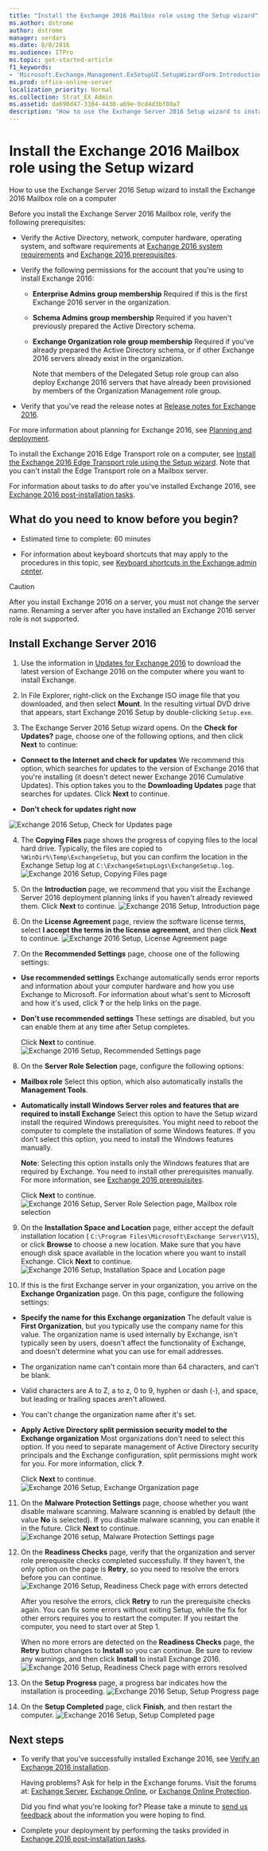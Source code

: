 ```yaml
---
title: "Install the Exchange 2016 Mailbox role using the Setup wizard"
ms.author: dstrome
author: dstrome
manager: serdars
ms.date: 8/8/2016
ms.audience: ITPro
ms.topic: get-started-article
f1_keywords:
- 'Microsoft.Exchange.Management.ExSetupUI.SetupWizardForm.IntroductionPage'
ms.prod: office-online-server
localization_priority: Normal
ms.collection: Strat_EX_Admin
ms.assetid: da690d47-3384-4430-a69e-0cd4d3bf80a7
description: "How to use the Exchange Server 2016 Setup wizard to install the Exchange 2016 Mailbox role on a computer"
---
```


# Install the Exchange 2016 Mailbox role using the Setup wizard

How to use the Exchange Server 2016 Setup wizard to install the Exchange 2016 Mailbox role on a computer
  
Before you install the Exchange Server 2016 Mailbox role, verify the following prerequisites:
  
- Verify the Active Directory, network, computer hardware, operating system, and software requirements at [Exchange 2016 system requirements](../../plan-and-deploy/system-requirements.md) and [Exchange 2016 prerequisites](../../plan-and-deploy/prerequisites.md).
    
- Verify the following permissions for the account that you're using to install Exchange 2016:
    
  - **Enterprise Admins group membership** Required if this is the first Exchange 2016 server in the organization. 
    
  - **Schema Admins group membership** Required if you haven't previously prepared the Active Directory schema. 
    
  - **Exchange Organization role group membership** Required if you've already prepared the Active Directory schema, or if other Exchange 2016 servers already exist in the organization. 
    
    Note that members of the Delegated Setup role group can also deploy Exchange 2016 servers that have already been provisioned by members of the Organization Management role group.
    
- Verify that you've read the release notes at [Release notes for Exchange 2016](../../release-notes.md).
    
For more information about planning for Exchange 2016, see [Planning and deployment](../../plan-and-deploy/plan-and-deploy.md).
  
To install the Exchange 2016 Edge Transport role on a computer, see [Install the Exchange 2016 Edge Transport role using the Setup wizard](install-edge-transport-role-using-setup-wizard.md). Note that you can't install the Edge Transport role on a Mailbox server.
  
For information about tasks to do after you've installed Exchange 2016, see [Exchange 2016 post-installation tasks](../../plan-and-deploy/post-installation-tasks/post-installation-tasks.md).
  
## What do you need to know before you begin?

- Estimated time to complete: 60 minutes
    
- For information about keyboard shortcuts that may apply to the procedures in this topic, see [Keyboard shortcuts in the Exchange admin center](../../about-documentation/keyboard-shortcuts-in-eac.md).
    
> [!CAUTION]
> After you install Exchange 2016 on a server, you must not change the server name. Renaming a server after you have installed an Exchange 2016 server role is not supported. 
  
## Install Exchange Server 2016

1. Use the information in [Updates for Exchange 2016](../../what-s-new/updates.md) to download the latest version of Exchange 2016 on the computer where you want to install Exchange. 
    
2. In File Explorer, right-click on the Exchange ISO image file that you downloaded, and then select **Mount**. In the resulting virtual DVD drive that appears, start Exchange 2016 Setup by double-clicking  `Setup.exe`.
    
3. The Exchange Server 2016 Setup wizard opens. On the **Check for Updates?** page, choose one of the following options, and then click **Next** to continue: 
    
  - **Connect to the Internet and check for updates** We recommend this option, which searches for updates to the version of Exchange 2016 that you're installing (it doesn't detect newer Exchange 2016 Cumulative Updates). This option takes you to the **Downloading Updates** page that searches for updates. Click **Next** to continue. 
    
  - **Don't check for updates right now**
    
![Exchange 2016 Setup, Check for Updates page](../../media/f0ca225e-b88f-45e9-a8cb-21adaabe984e.png)
  
4. The **Copying Files** page shows the progress of copying files to the local hard drive. Typically, the files are copied to  `%WinDir%\Temp\ExchangeSetup`, but you can confirm the location in the Exchange Setup log at  `C:\ExchangeSetupLogs\ExchangeSetup.log`.
    ![Exchange 2016 Setup, Copying Files page](../../media/78813be2-745d-4a58-8da8-883c43aa2650.png)
  
5. On the **Introduction** page, we recommend that you visit the Exchange Server 2016 deployment planning links if you haven't already reviewed them. Click **Next** to continue. 
    ![Exchange 2016 Setup, Introduction page](../../media/9f605305-979a-4667-a042-38854677cf0b.png)
  
6. On the **License Agreement** page, review the software license terms, select **I accept the terms in the license agreement**, and then click **Next** to continue. 
    ![Exchange 2016 Setup, License Agreement page](../../media/2bb6bfaa-1b39-4052-9420-a7a053b07d58.png)
  
7. On the **Recommended Settings** page, choose one of the following settings: 
    
  - **Use recommended settings** Exchange automatically sends error reports and information about your computer hardware and how you use Exchange to Microsoft. For information about what's sent to Microsoft and how it's used, click **?** or the help links on the page. 
    
  - **Don't use recommended settings** These settings are disabled, but you can enable them at any time after Setup completes. 
    
    Click **Next** to continue. 
    ![Exchange 2016 Setup, Recommended Settings page](../../media/26af58f0-52ab-4482-8710-9a7cd2e7a6c3.png)
  
8. On the **Server Role Selection** page, configure the following options: 
    
  - **Mailbox role** Select this option, which also automatically installs the **Management Tools**.
    
  - **Automatically install Windows Server roles and features that are required to install Exchange** Select this option to have the Setup wizard install the required Windows prerequisites. You might need to reboot the computer to complete the installation of some Windows features. If you don't select this option, you need to install the Windows features manually. 
    
    **Note**: Selecting this option installs only the Windows features that are required by Exchange. You need to install other prerequisites manually. For more information, see [Exchange 2016 prerequisites](../../plan-and-deploy/prerequisites.md).
    
    Click **Next** to continue. 
    ![Exchange 2016 Setup, Server Role Selection page, Mailbox role selection](../../media/483b4804-4609-4653-956f-03711ea4234c.png)
  
9. On the **Installation Space and Location** page, either accept the default installation location (  `C:\Program Files\Microsoft\Exchange Server\V15`), or click **Browse** to choose a new location. Make sure that you have enough disk space available in the location where you want to install Exchange. Click **Next** to continue. 
    ![Exchange 2016 Setup, Installation Space and Location page](../../media/7ae7f248-3cdc-4453-9d7d-e99edc300d16.png)
  
10. If this is the first Exchange server in your organization, you arrive on the **Exchange Organization** page. On this page, configure the following settings: 
    
  - **Specify the name for this Exchange organization** The default value is **First Organization**, but you typically use the company name for this value. The organization name is used internally by Exchange, isn't typically seen by users, doesn't affect the functionality of Exchange, and doesn't determine what you can use for email addresses.
    
  - The organization name can't contain more than 64 characters, and can't be blank.
    
  - Valid characters are A to Z, a to z, 0 to 9, hyphen or dash (-), and space, but leading or trailing spaces aren't allowed.
    
  - You can't change the organization name after it's set.
    
  - **Apply Active Directory split permission security model to the Exchange organization** Most organizations don't need to select this option. If you need to separate management of Active Directory security principals and the Exchange configuration, split permissions might work for you. For more information, click **?**.
    
    Click **Next** to continue. 
    ![Exchange 2016 Setup, Exchange Organization page](../../media/acdba072-f4bb-4fb8-acae-c6b43cb32044.png)
  
11. On the **Malware Protection Settings** page, choose whether you want disable malware scanning. Malware scanning is enabled by default (the value **No** is selected). If you disable malware scanning, you can enable it in the future. Click **Next** to continue. 
    ![Exchange 2016 setup, Malware Protection Settings page](../../media/8ff0c0de-c6c7-4abb-a125-182bfb9fb800.png)
  
12. On the **Readiness Checks** page, verify that the organization and server role prerequisite checks completed successfully. If they haven't, the only option on the page is **Retry**, so you need to resolve the errors before you can continue.
    ![Exchange 2016 Setup, Readiness Check page with errors detected](../../media/d4ee435a-a383-4be6-8233-da4cc2a19eea.png)
  
    After you resolve the errors, click **Retry** to run the prerequisite checks again. You can fix some errors without exiting Setup, while the fix for other errors requires you to restart the computer. If you restart the computer, you need to start over at Step 1. 
    
    When no more errors are detected on the **Readiness Checks** page, the **Retry** button changes to **Install** so you can continue. Be sure to review any warnings, and then click **Install** to install Exchange 2016. 
    ![Exchange 2016 Setup, Readiness Check page with errors resolved](../../media/a9aca4d0-19ac-4783-8071-cdd435b1658d.png)
  
13. On the **Setup Progress** page, a progress bar indicates how the installation is proceeding. 
    ![Exchange 2016 Setup, Setup Progress page](../../media/8fddda28-6e29-44c1-b1bc-149fa7798460.png)
  
14. On the **Setup Completed** page, click **Finish**, and then restart the computer.
    ![Exchange 2016 Setup, Setup Completed page](../../media/b2646172-8088-4d8a-a7f0-888f786c29cf.png)
  
## Next steps

- To verify that you've successfully installed Exchange 2016, see [Verify an Exchange 2016 installation](../../plan-and-deploy/post-installation-tasks/verify-installation.md).
    
    Having problems? Ask for help in the Exchange forums. Visit the forums at: [Exchange Server](https://go.microsoft.com/fwlink/p/?linkId=60612), [Exchange Online](https://go.microsoft.com/fwlink/p/?linkId=267542), or [Exchange Online Protection](https://go.microsoft.com/fwlink/p/?linkId=285351).
    
    Did you find what you're looking for? Please take a minute to [send us feedback](mailto:ExchangeHelpFeedback@microsoft.com&amp;subject=Exchange%202016%20help%20feedback&amp;Body=Thanks%20for%20taking%20the%20time%20to%20send%20us%20feedback!%20We%20strive%20to%20respond%20to%20every%20message%20we%20receive,%20even%20though%20it%20might%20take%20us%20a%20while.%20Let%20us%20know%20what%20you%20think%20about%20Exchange%20content:%20What%20are%20we%20doing%20right%3F%20How%20can%20we%20make%20help%20better%3F%0APlease%20note%20that%20we're%20unable%20to%20respond%20to%20requests%20for%20support%20submitted%20via%20this%20email%20address.%20If%20you%20need%20help,%20please%20contact%20Exchange%20Server%20support%20at%20http://go.microsoft.com/fwlink/p/%3FLinkId=402506.%0AThanks!%0AThe%20Exchange%20Server%20Content%20Publishing%20team) about the information you were hoping to find. 
    
- Complete your deployment by performing the tasks provided in [Exchange 2016 post-installation tasks](../../plan-and-deploy/post-installation-tasks/post-installation-tasks.md).
    

